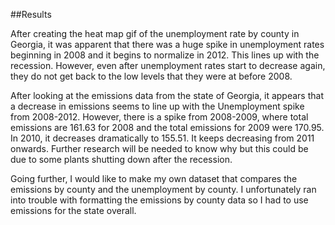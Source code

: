 ##Results

After creating the heat map gif of the unemployment
rate by county in Georgia, it was apparent that
there was a huge spike in unemployment rates
beginning in 2008 and it begins to normalize in 2012. 
This lines up with the recession. However, even after
unemployment rates start to decrease again, they do 
not get back to the low levels that they were at 
before 2008. 

After looking at the emissions data from the
state of Georgia, it appears that a decrease in
emissions seems to line up with the Unemployment
spike from 2008-2012. However, there is a spike 
from 2008-2009, where total emissions are 161.63
for 2008 and the total emissions for 2009 were
170.95. In 2010, it decreases dramatically to 
155.51. It keeps decreasing from 2011 onwards. 
Further research will be needed to know why but
this could be due to some plants shutting down
after the recession. 

Going further, I would like to make my own dataset
that compares the emissions by county and the
unemployment by county. I unfortunately ran into
trouble with formatting the emissions by county data
so I had to use emissions for the state overall. 
